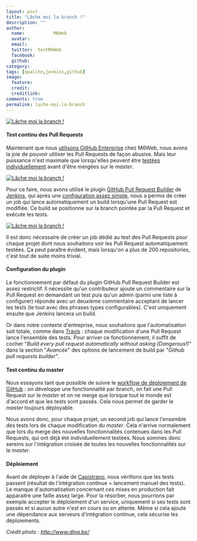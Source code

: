 ```yaml
---
layout: post
title: "Lâche moi la branch !"
description: ""
author:
  name:           M6Web
  avatar:         
  email:          
  twitter:  techM6Web      
  facebook:       
  github:    
category: 
tags: [qualite,jenkins,github]
image:
  feature: 
  credit: 
  creditlink: 
comments: true  
permalink: lache-moi-la-branch
---
```


[![Lâche moi la branch !](//img.over-blog-kiwi.com/0/00/30/83/201307/ob_fe73f6_capture-d-e-cran-2013-07-12-a-17-08-13.png)](http://img.over-blog-kiwi.com/0/00/30/83/201307/ob_fe73f6_capture-d-e-cran-2013-07-12-a-17-08-13.png)




#### Test continu des Pull Requests

Maintenant que nous [utilisons GitHub Enterprise](https://twitter.com/kenny_dee/status/352003224506605569) chez M6Web, nous avons la joie de pouvoir utiliser les Pull Requests de façon abusive. Mais leur puissance n'est maximale que lorsqu'elles peuvent être [testées individuellement](https://github.com/blog/1227-commit-status-api) avant d'être mergées sur le *master*.



[![Lâche moi la branch !](http://img.over-blog-kiwi.com/0/00/30/83/201307/ob_b6e0b1_capture-d-e-cran-2013-07-12-a-15-03-58.png)](http://img.over-blog-kiwi.com/0/00/30/83/201307/ob_b6e0b1_capture-d-e-cran-2013-07-12-a-15-03-58.png)

Pour ce faire, nous avons utilisé le plugin [GitHub Pull Request Builder](https://wiki.jenkins-ci.org/display/JENKINS/GitHub+pull+request+builder+plugin) de [Jenkins](http://jenkins-ci.org/), qui après une [configuration assez simple](http://buddylindsey.com/jenkins-and-github-pull-requests/), nous a permis de créer un job qui lance automatiquement un build lorsqu'une Pull Request est modifiée. Ce build se positionne sur la branch pointée par la Pull Request et exécute les tests.



[![Lâche moi la branch !](http://img.over-blog-kiwi.com/0/00/30/83/201307/ob_e753d81cd5875809e61c474bcc6b8609_liste-des-builds.png)](http://img.over-blog-kiwi.com/0/00/30/83/201307/ob_e753d81cd5875809e61c474bcc6b8609_liste-des-builds.png)

Il est donc nécessaire de créer un job dédié au test des Pull Requests pour chaque projet dont nous souhaitons voir les Pull Request automatiquement testées. Ça peut paraître évident, mais lorsqu'on a plus de 200 repositories, c'est tout de suite moins trivial.



#### Configuration du plugin

Le fonctionnement par défaut du plugin GitHub Pull Request Builder est assez restrictif. Il nécessite qu'un contributeur ajoute un commentaire sur la Pull Request en demandant un test puis qu'un admin (parmi une liste à configurer) réponde avec un deuxième commentaire acceptant de lancer les tests (le tout avec des phrases types configurables). C'est uniquement ensuite que Jenkins lancera un build.

Or dans notre contexte d'entreprise, nous souhaitons que l'automatisation soit totale, comme dans [Travis](https://travis-ci.org/) : chaque modification d'une Pull Request lance l'ensemble des tests. Pour arriver ce fonctionnement, il suffit de cocher "*Build every pull request automatically without asking (Dangerous!)*" dans la section "*Avancée*" des options de lancement de build par "*Github pull requests builder*".



#### Test continu du master

Nous essayons tant que possible de suivre le [workflow de déploiement de GitHub](https://github.com/blog/1557-github-flow-in-the-browser) : on développe une fonctionnalité par branch, on fait une Pull Request sur le *master* et on ne merge que lorsque tout le monde est d'accord et que les tests sont passés. Cela nous permet de garder le *master* toujours déployable.

Nous avons donc, pour chaque projet, un second job qui lance l'ensemble des tests lors de chaque modification du *master*. Cela n'arrive normalement que lors du merge des nouvelles fonctionnalités contenues dans les Pull Requests, qui ont déjà été individuellement testées. Nous sommes donc sereins sur l'intégration croisée de toutes les nouvelles fonctionnalités sur le *master*.



#### Déploiement

Avant de déployer à l'aide de [Capistrano](http://www.capistranorb.com/), nous vérifions que les tests passent (résultat de l'intégration continue + lancement manuel des tests). Le manque d'automatisation concernant ces mises en production fait apparaitre une faille assez large. Pour la résorber, nous pourrions par exemple accepter le déploiement d'un service, uniquement si ses tests sont passés et si aucun autre n'est en cours ou en attente. Même si cela ajoute une dépendance aux serveurs d'intégration continue, cela sécurise les déploiements.

*Crédit photo : http://www.dlna.be/*



